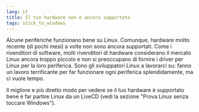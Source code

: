 ```yaml
---
lang: it
title: Il tuo hardware non è ancora supportato
tags: stick_to_windows
---
```


Alcune periferiche funzionano bene su Linux. Comunque, hardware 
molto recente (di pochi mesi) a volte non sono ancora supportati. 
Come i rivenditori di software, molti rivenditori di hardware considerano 
il mercato Linux ancora troppo piccolo e non si preoccupano di fornire i 
driver per Linux per la loro periferica. Sono gli sviluppatori Linux a 
lavorarci su: fanno un lavoro terrificante per far funzionare ogni periferica 
splendidamente, ma ci vuole tempo. 

Il migliore e più diretto modo per vedere se il tuo hardware è 
supportato bene è far partire Linux da un LiveCD (vedi la sezione 
"Prova Linux senza toccare Windows").

